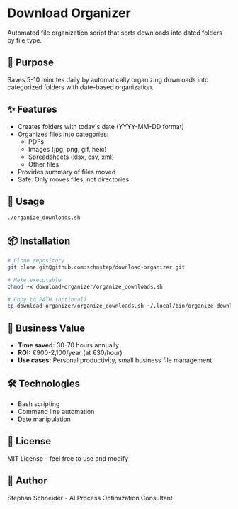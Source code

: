 # Download Organizer

Automated file organization script that sorts downloads into dated folders by file type.

## 🎯 Purpose

Saves 5-10 minutes daily by automatically organizing downloads into categorized folders with date-based organization.

## ✨ Features

- Creates folders with today's date (YYYY-MM-DD format)
- Organizes files into categories:
  - PDFs
  - Images (jpg, png, gif, heic)
  - Spreadsheets (xlsx, csv, xml)
  - Other files
- Provides summary of files moved
- Safe: Only moves files, not directories

## 🚀 Usage
```bash
./organize_downloads.sh
```

## 📦 Installation
```bash
# Clone repository
git clone git@github.com:schnstep/download-organizer.git

# Make executable
chmod +x download-organizer/organize_downloads.sh

# Copy to PATH (optional)
cp download-organizer/organize_downloads.sh ~/.local/bin/organize-downloads
```

## 💼 Business Value

- **Time saved:** 30-70 hours annually
- **ROI:** €900-2,100/year (at €30/hour)
- **Use cases:** Personal productivity, small business file management

## 🛠️ Technologies

- Bash scripting
- Command line automation
- Date manipulation

## 📝 License

MIT License - feel free to use and modify

## 👤 Author

Stephan Schneider - AI Process Optimization Consultant
